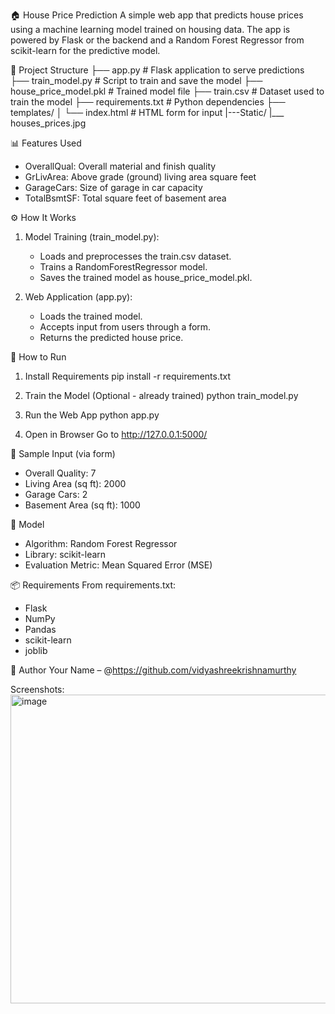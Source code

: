 🏠 House Price Prediction
A simple web app that predicts house prices using a machine learning model trained on housing data. The app is powered by Flask or the backend and a Random Forest Regressor from scikit-learn for the predictive model.


📂 Project Structure
├── app.py                  # Flask application to serve predictions
├── train_model.py          # Script to train and save the model
├── house_price_model.pkl   # Trained model file
├── train.csv               # Dataset used to train the model
├── requirements.txt        # Python dependencies
├── templates/
│   └── index.html          # HTML form for input 
|---Static/
    |___ houses_prices.jpg


📊 Features Used
* OverallQual: Overall material and finish quality
* GrLivArea: Above grade (ground) living area square feet
* GarageCars: Size of garage in car capacity
* TotalBsmtSF: Total square feet of basement area
  

⚙️ How It Works
1. Model Training (train_model.py):
    * Loads and preprocesses the train.csv dataset.
    * Trains a RandomForestRegressor model.
    * Saves the trained model as house_price_model.pkl.

2. Web Application (app.py):

    * Loads the trained model.
    * Accepts input from users through a form.
    * Returns the predicted house price.
      

🚀 How to Run
1. Install Requirements
pip install -r requirements.txt

2. Train the Model (Optional - already trained)
python train_model.py

3. Run the Web App
python app.py

4. Open in Browser
Go to http://127.0.0.1:5000/


🧪 Sample Input (via form)
* Overall Quality: 7
* Living Area (sq ft): 2000
* Garage Cars: 2
* Basement Area (sq ft): 1000

🧠 Model
* Algorithm: Random Forest Regressor
* Library: scikit-learn
* Evaluation Metric: Mean Squared Error (MSE)

📦 Requirements
From requirements.txt:
* Flask
* NumPy
* Pandas
* scikit-learn
* joblib


👤 Author
Your Name – @https://github.com/vidyashreekrishnamurthy

Screenshots:
<img width="953" height="494" alt="image" src="https://github.com/user-attachments/assets/6fd762ea-6ee0-4bcf-a371-7067139c5b02" />





